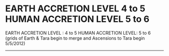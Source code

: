 # EARTH ACCRETION LEVEL  4 to 5 HUMAN ACCRETION LEVEL 5 to 6

EARTH ACCRETION LEVEL : 4 to 5 HUMAN ACCRETION LEVEL: 5 to 6
(grids of Earth & Tara begin to merge and Ascensions to Tara begin 5/5/2012)
_________________________________________________________